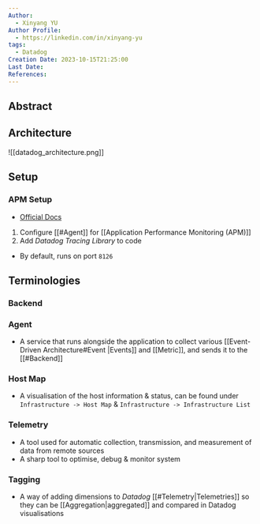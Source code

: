 ```yaml
---
Author:
  - Xinyang YU
Author Profile:
  - https://linkedin.com/in/xinyang-yu
tags:
  - Datadog
Creation Date: 2023-10-15T21:25:00
Last Date: 
References:
---
```

## Abstract



## Architecture
![[datadog_architecture.png]]


## Setup
### APM Setup
- [Official Docs](https://docs.datadoghq.com/tracing/trace_collection/dd_libraries/python/?tab=containers)
1. Configure [[#Agent]] for [[Application Performance Monitoring (APM)]]
2. Add *Datadog Tracing Library* to code
- By default, runs on port `8126`

## Terminologies 
### Backend
### Agent
- A service that runs alongside the application to collect various [[Event-Driven Architecture#Event |Events]] and [[Metric]], and sends it to the [[#Backend]]

### Host Map
- A visualisation of the host information & status, can be found under `Infrastructure -> Host Map` & `Infrastructure -> Infrastructure List`
### Telemetry
- A tool used for automatic collection, transmission, and measurement of data from remote sources
- A sharp tool to optimise, debug & monitor system

### Tagging
- A way of adding dimensions to *Datadog* [[#Telemetry|Telemetries]] so they can be [[Aggregation|aggregated]] and compared in Datadog visualisations 